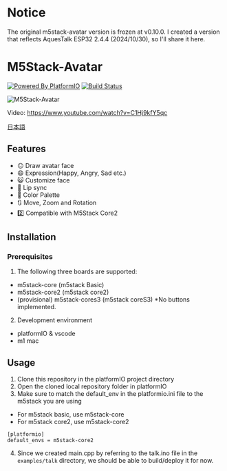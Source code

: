 # Notice

The original m5stack-avatar version is frozen at v0.10.0. I created a version that reflects AquesTalk ESP32 2.4.4 (2024/10/30), so I'll share it here.

# M5Stack-Avatar

[![Powered By PlatformIO](https://img.shields.io/badge/powered-PlatformIO-brightgreen)](https://platformio.org/)
[![Build Status](https://travis-ci.com/meganetaaan/m5stack-avatar.svg?branch=master)](https://travis-ci.com/meganetaaan/m5stack-avatar)

![M5Stack-Avatar](docs/image/avatar.gif)

Video: https://www.youtube.com/watch?v=C1Hj9kfY5qc

[日本語](README_ja.md)

## Features

* :neutral_face:     Draw avatar face
* :smile:            Expression(Happy, Angry, Sad etc.)
* :smiley_cat:       Customize face
* :kiss:             Lip sync
* :art:              Color Palette
* :arrows_clockwise: Move, Zoom and Rotation
* :two:              Compatible with M5Stack Core2

## Installation

### Prerequisites

1. The following three boards are supported:
  - m5stack-core (m5stack Basic)
  - m5stack-core2 (m5stack core2)
  - (provisional) m5stack-cores3 (m5stack coreS3) *No buttons implemented.

2. Development environment
  - platformIO & vscode
  - m1 mac

## Usage

1. Clone this repository in the platformIO project directory
1. Open the cloned local repository folder in platformIO
1. Make sure to match the default_env in the platformio.ini file to the m5stack you are using
  - For m5stack basic, use m5stack-core
  - For m5stack core2, use m5stack-core2

```
[platformio]
default_envs = m5stack-core2
```

4. Since we created main.cpp by referring to the talk.ino file in the `examples/talk` directory, we should be able to build/deploy it for now.
